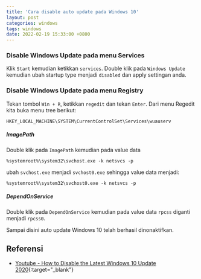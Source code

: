 ```yaml
---
title: 'Cara disable auto update pada Windows 10'
layout: post
categories: windows
tags: windows
date: 2022-02-19 15:33:00 +0800
---
```


### Disable Windows Update pada menu Services
Klik `Start` kemudian ketikkan `services`. Double klik pada `Windows Update` kemudian ubah startup type menjadi `disabled` dan apply settingan anda.

### Disable Windows Update pada menu Registry
Tekan tombol `Win + R`, ketikkan `regedit` dan tekan `Enter`. Dari menu Regedit kita buka menu tree berikut:
```
HKEY_LOCAL_MACHINE\SYSTEM\CurrentControlSet\Services\wuauserv
```
##### ImagePath
Double klik pada `ImagePath` kemudian pada value data
```
%systemroot%\system32\svchost.exe -k netsvcs -p
```
ubah `svchost.exe` menjadi `svchost0.exe` sehingga value data menjadi:
```
%systemroot%\system32\svchost0.exe -k netsvcs -p
```
##### DependOnService
Double klik pada `DependOnService` kemudian pada value data `rpcss` diganti menjadi `rpcss0`.

Sampai disini auto update Windows 10 telah berhasil dinonaktifkan.

## Referensi
- [Youtube - How to Disable the Latest Windows 10 Update 2020](https://www.youtube.com/watch?v=0qQMpsfj2hw&t=284s){:target="_blank"}